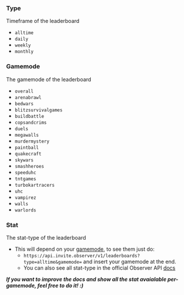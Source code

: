 ### Type

Timeframe of the leaderboard

- `alltime`
- `daily`
- `weekly`
- `monthly`

### Gamemode 

The gamemode of the leaderboard

- `overall`
- `arenabrawl`
- `bedwars`
- `blitzsurvivalgames`
- `buildbattle`
- `copsandcrims`
- `duels`
- `megawalls`
- `murdermystery`
- `paintball`
- `quakecraft`
- `skywars`
- `smashheroes`
- `speeduhc`
- `tntgames`
- `turbokartracers`
- `uhc`
- `vampirez`
- `walls`
- `warlords`

### Stat

The stat-type of the leaderboard

- This will depend on your [gamemode](https://github.com/Polsulpicien/ObserverAPI/blob/main/docs/parameters.md#gamemode), to see them just do:
  - `https://api.invite.observer/v1/leaderboards?type=alltime&gamemode=` and insert your gamemode at the end.
  - You can also see all stat-type in the official Observer API [docs](https://api.invite.observer/docs/)

***If you want to improve the docs and show all the stat avaialable per-gamemode, feel free to do it! :)***
